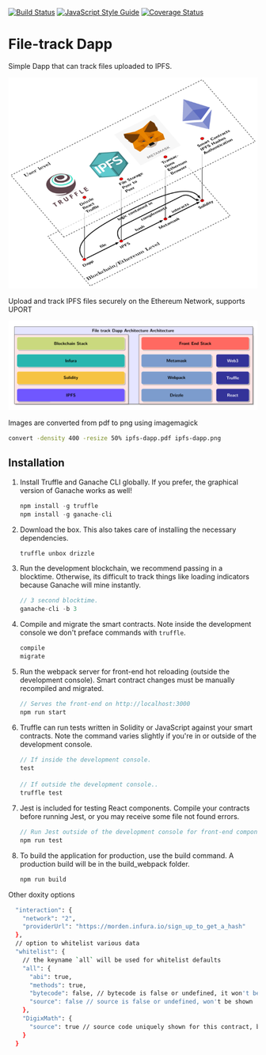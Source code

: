 [![Build Status](https://travis-ci.org/FriendlyUser/file-track-Dapp.svg?branch=master)](https://travis-ci.org/FriendlyUser/file-track-Dapp) [![JavaScript Style Guide](https://img.shields.io/badge/code_style-standard-brightgreen.svg)](https://standardjs.com) [![Coverage Status](https://coveralls.io/repos/github/FriendlyUser/file-track-Dapp/badge.svg?branch=master)](https://coveralls.io/github/FriendlyUser/file-track-Dapp?branch=master)

# File-track Dapp 


Simple Dapp that can track files uploaded to IPFS.


![Dapp Architecture](docs/dapp-arch.png)

Upload and track IPFS files securely on the Ethereum Network, supports UPORT

![Dapp Structure](docs/ipfs-dapp.png)

Images are converted from pdf to png using imagemagick

```sh
convert -density 400 -resize 50% ipfs-dapp.pdf ipfs-dapp.png
```



## Installation

1. Install Truffle and Ganache CLI globally. If you prefer, the graphical version of Ganache works as well!
    ```javascript
    npm install -g truffle
    npm install -g ganache-cli
    ```

2. Download the box. This also takes care of installing the necessary dependencies.
    ```javascript
    truffle unbox drizzle
    ```

3. Run the development blockchain, we recommend passing in a blocktime. Otherwise, its difficult to track things like loading indicators because Ganache will mine instantly.
    ```javascript
    // 3 second blocktime.
    ganache-cli -b 3
    ```

4. Compile and migrate the smart contracts. Note inside the development console we don't preface commands with `truffle`.
    ```javascript
    compile
    migrate
    ```

5. Run the webpack server for front-end hot reloading (outside the development console). Smart contract changes must be manually recompiled and migrated.
    ```javascript
    // Serves the front-end on http://localhost:3000
    npm run start
    ```

6. Truffle can run tests written in Solidity or JavaScript against your smart contracts. Note the command varies slightly if you're in or outside of the development console.
    ```javascript
    // If inside the development console.
    test

    // If outside the development console..
    truffle test
    ```

7. Jest is included for testing React components. Compile your contracts before running Jest, or you may receive some file not found errors.
    ```javascript
    // Run Jest outside of the development console for front-end component tests.
    npm run test
    ```

8. To build the application for production, use the build command. A production build will be in the build_webpack folder.
    ```javascript
    npm run build
    ```
    
 Other doxity options
```sh
  "interaction": {
    "network": "2",
    "providerUrl": "https://morden.infura.io/sign_up_to_get_a_hash"
  },
  // option to whitelist various data
  "whitelist": {
    // the keyname `all` will be used for whitelist defaults
    "all": {
      "abi": true,
      "methods": true,
      "bytecode": false, // bytecode is false or undefined, it won't be shown
      "source": false // source is false or undefined, won't be shown
    },
    "DigixMath": {
      "source": true // source code uniquely shown for this contract, bytecode still hidden
    }
  }
``` 